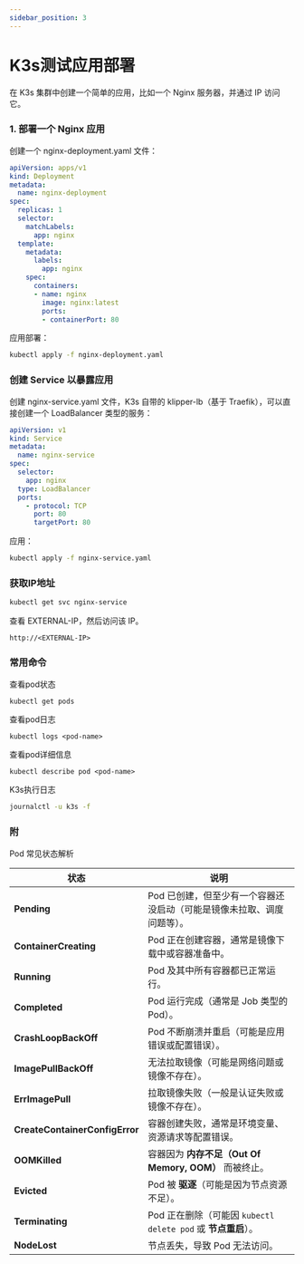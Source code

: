 ```yaml
---
sidebar_position: 3
---
```


# K3s测试应用部署
在 K3s 集群中创建一个简单的应用，比如一个 Nginx 服务器，并通过 IP 访问它。

### 1. 部署一个 Nginx 应用
创建一个 nginx-deployment.yaml 文件：
```yaml
apiVersion: apps/v1
kind: Deployment
metadata:
  name: nginx-deployment
spec:
  replicas: 1
  selector:
    matchLabels:
      app: nginx
  template:
    metadata:
      labels:
        app: nginx
    spec:
      containers:
      - name: nginx
        image: nginx:latest
        ports:
        - containerPort: 80
```

应用部署：
```sh
kubectl apply -f nginx-deployment.yaml
```

### 创建 Service 以暴露应用
创建 nginx-service.yaml 文件，K3s 自带的 klipper-lb（基于 Traefik），可以直接创建一个 LoadBalancer 类型的服务：
``` yaml
apiVersion: v1
kind: Service
metadata:
  name: nginx-service
spec:
  selector:
    app: nginx
  type: LoadBalancer
  ports:
    - protocol: TCP
      port: 80
      targetPort: 80
```

应用：
```sh
kubectl apply -f nginx-service.yaml
```

### 获取IP地址

``` sh
kubectl get svc nginx-service
```
查看 EXTERNAL-IP，然后访问该 IP。
```
http://<EXTERNAL-IP>
```

### 常用命令

查看pod状态
```sh
kubectl get pods
```

查看pod日志
```shell
kubectl logs <pod-name>
```

查看pod详细信息
```ssh
kubectl describe pod <pod-name>
```
  
K3s执行日志
``` sh
journalctl -u k3s -f

```


### 附
Pod 常见状态解析

| 状态 | 说明 |
|------|------|
| **Pending** | Pod 已创建，但至少有一个容器还没启动（可能是镜像未拉取、调度问题等）。 |
| **ContainerCreating** | Pod 正在创建容器，通常是镜像下载中或容器准备中。 |
| **Running** | Pod 及其中所有容器都已正常运行。 |
| **Completed** | Pod 运行完成（通常是 Job 类型的 Pod）。 |
| **CrashLoopBackOff** | Pod 不断崩溃并重启（可能是应用错误或配置错误）。 |
| **ImagePullBackOff** | 无法拉取镜像（可能是网络问题或镜像不存在）。 |
| **ErrImagePull** | 拉取镜像失败（一般是认证失败或镜像不存在）。 |
| **CreateContainerConfigError** | 容器创建失败，通常是环境变量、资源请求等配置错误。 |
| **OOMKilled** | 容器因为 **内存不足（Out Of Memory, OOM）** 而被终止。 |
| **Evicted** | Pod 被 **驱逐**（可能是因为节点资源不足）。 |
| **Terminating** | Pod 正在删除（可能因 `kubectl delete pod` 或 **节点重启**）。 |
| **NodeLost** | 节点丢失，导致 Pod 无法访问。 |
